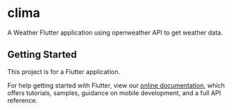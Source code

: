 # clima

A Weather Flutter application using openweather API to get weather data.

## Getting Started

This project is for a Flutter application.

For help getting started with Flutter, view our
[online documentation](https://flutter.dev/docs), which offers tutorials,
samples, guidance on mobile development, and a full API reference.
